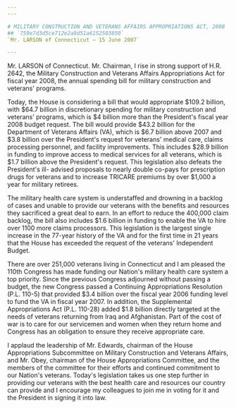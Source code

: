 ```yaml
---
---

# MILITARY CONSTRUCTION AND VETERANS AFFAIRS APPROPRIATIONS ACT, 2008
## `759e7d3d5ce712e2a9d51a6152503850`
`Mr. LARSON of Connecticut — 15 June 2007`

---
```



Mr. LARSON of Connecticut. Mr. Chairman, I rise in strong support of 
H.R. 2642, the Military Construction and Veterans Affairs 
Appropriations Act for fiscal year 2008, the annual spending bill for 
military construction and veterans' programs.

Today, the House is considering a bill that would appropriate $109.2 
billion, with $64.7 billion in discretionary spending for military 
construction and veterans' programs, which is $4 billion more than the 
President's fiscal year 2008 budget request. The bill would provide 
$43.2 billion for the Department of Veterans Affairs (VA), which is 
$6.7 billion above 2007 and $3.8 billion over the President's request 
for veterans' medical care, claims processing personnel, and facility 
improvements. This includes $28.9 billion in funding to improve access 
to medical services for all veterans, which is $1.7 billion above the 
President's request. This legislation also defeats the President's ill-
advised proposals to nearly double co-pays for prescription drugs for 
veterans and to increase TRICARE premiums by over $1,000 a year for 
military retirees.

The military health care system is understaffed and drowning in a 
backlog of cases and unable to provide our veterans with the benefits 
and resources they sacrificed a great deal to earn. In an effort to 
reduce the 400,000 claim backlog, the bill also includes $1.6 billion 
in funding to enable the VA to hire over 1100 more claims processors. 
This legislation is the largest single increase in the 77-year history 
of the VA and for the first time in 21 years that the House has 
exceeded the request of the veterans' Independent Budget.

There are over 251,000 veterans living in Connecticut and I am 
pleased the 110th Congress has made funding our Nation's military 
health care system a top priority. Since the previous Congress 
adjourned without passing a budget, the new Congress passed a 
Continuing Appropriations Resolution (P.L. 110-5) that provided $3.4 
billion over the fiscal year 2006 funding level to fund the VA in 
fiscal year 2007. In addition, the Supplemental Appropriations Act 
(P.L. 110-28) added $1.8 billion directly targeted at the needs of 
veterans returning from Iraq and Afghanistan. Part of the cost of war 
is to care for our servicemen and women when they return home and 
Congress has an obligation to ensure they receive appropriate care.

I applaud the leadership of Mr. Edwards, chairman of the House 
Appropriations Subcommittee on Military Construction and Veterans 
Affairs, and Mr. Obey, chairman of the House Appropriations Committee, 
and the members of the committee for their efforts and continued 
commitment to our Nation's veterans. Today's legislation takes us one 
step further in providing our veterans with the best health care and 
resources our country can provide and I encourage my colleagues to join 
me in voting for it and the President in signing it into law.